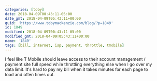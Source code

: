 ```yaml
---
categories: [toby]
date: 2018-04-09T00:43:11-05:00
date_gmt: 2018-04-09T05:43:11+00:00
guid: 'https://www.tobymackenzie.com/blog/?p=1849'
id: 1849
modified: 2018-04-09T00:43:11-05:00
modified_gmt: 2018-04-09T05:43:11+00:00
name: '1849'
tags: [bill, internet, isp, payment, throttle, tmobile]
---
```


I feel like T Mobile should leave access to their account management / payment site full speed while throttling everything else when I go over my data limit.  It's hard to pay my bill when it takes minutes for each page to load and often times out.
